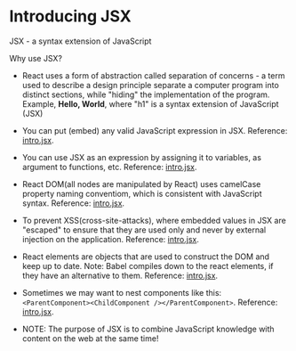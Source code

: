 <h1>Introducing JSX</h1>

JSX - a syntax extension of JavaScript

Why use JSX?

- React uses a form of abstraction called separation of concerns - a term used to describe a design principle separate a computer program into distinct sections, while "hiding" the implementation of the program. Example, **Hello, World**, where "h1" is a syntax extension of JavaScript (JSX)

- You can put (embed) any valid JavaScript expression in JSX. Reference: [intro.jsx](intro.jsx).

- You can use JSX as an expression by assigning it to variables, as argument to functions, etc. Reference: [intro.jsx](intro.jsx).

- React DOM(all nodes are manipulated by React) uses camelCase property naming conventiom, which is consistent with JavaScript syntax. Reference: [intro.jsx](intro.jsx).

- To prevent XSS(cross-site-attacks), where embedded values in JSX are "escaped" to ensure that they are used only and never by external injection on the application. Reference: [intro.jsx](intro.jsx).

- React elements are objects that are used to construct the DOM and keep up to date. Note: Babel compiles down to the react elements, if they have an alternative to them. Reference: [intro.jsx](intro.jsx).

- Sometimes we may want to nest components like this: `<ParentComponent><ChildComponent /></ParentComponent>`. Reference: [intro.jsx](intro.jsx).

- NOTE: The purpose of JSX is to combine JavaScript knowledge with content on the web at the same time!
